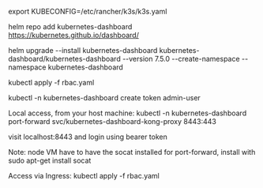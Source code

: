 export KUBECONFIG=/etc/rancher/k3s/k3s.yaml

helm repo add kubernetes-dashboard https://kubernetes.github.io/dashboard/

helm upgrade --install kubernetes-dashboard kubernetes-dashboard/kubernetes-dashboard --version 7.5.0 --create-namespace --namespace kubernetes-dashboard

kubectl apply -f rbac.yaml

kubectl -n kubernetes-dashboard create token admin-user

Local access, from your host machine:
kubectl -n kubernetes-dashboard port-forward svc/kubernetes-dashboard-kong-proxy 8443:443

visit localhost:8443 and login using bearer token

Note: node VM have to have the socat installed for port-forward, install with sudo apt-get install socat

Access via Ingress:
kubectl apply -f rbac.yaml
